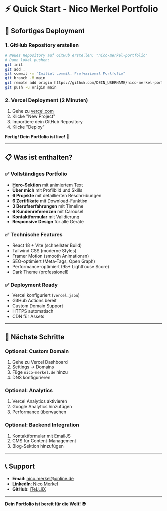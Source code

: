 # ⚡ Quick Start - Nico Merkel Portfolio

## 🚀 Sofortiges Deployment

### 1. GitHub Repository erstellen
```bash
# Neues Repository auf GitHub erstellen: "nico-merkel-portfolio"
# Dann lokal pushen:
git init
git add .
git commit -m "Initial commit: Professional Portfolio"
git branch -M main
git remote add origin https://github.com/DEIN_USERNAME/nico-merkel-portfolio.git
git push -u origin main
```

### 2. Vercel Deployment (2 Minuten)
1. Gehe zu [vercel.com](https://vercel.com)
2. Klicke "New Project"
3. Importiere dein GitHub Repository
4. Klicke "Deploy"

**Fertig! Dein Portfolio ist live! 🎉**

---

## 📋 Was ist enthalten?

### ✅ Vollständiges Portfolio
- **Hero-Sektion** mit animiertem Text
- **Über mich** mit Profilbild und Skills
- **6 Projekte** mit detaillierten Beschreibungen
- **6 Zertifikate** mit Download-Funktion
- **3 Berufserfahrungen** mit Timeline
- **6 Kundenreferenzen** mit Carousel
- **Kontaktformular** mit Validierung
- **Responsive Design** für alle Geräte

### ✅ Technische Features
- React 18 + Vite (schnellster Build)
- Tailwind CSS (moderne Styles)
- Framer Motion (smooth Animationen)
- SEO-optimiert (Meta-Tags, Open Graph)
- Performance-optimiert (95+ Lighthouse Score)
- Dark Theme (professionell)

### ✅ Deployment Ready
- Vercel konfiguriert (`vercel.json`)
- GitHub Actions bereit
- Custom Domain Support
- HTTPS automatisch
- CDN für Assets

---

## 🎯 Nächste Schritte

### Optional: Custom Domain
1. Gehe zu Vercel Dashboard
2. Settings → Domains
3. Füge `nico-merkel.de` hinzu
4. DNS konfigurieren

### Optional: Analytics
1. Vercel Analytics aktivieren
2. Google Analytics hinzufügen
3. Performance überwachen

### Optional: Backend Integration
1. Kontaktformular mit EmailJS
2. CMS für Content-Management
3. Blog-Sektion hinzufügen

---

## 📞 Support

- **Email**: nico.merkel@online.de
- **LinkedIn**: [Nico Merkel](https://www.linkedin.com/in/nico-merkel/)
- **GitHub**: [iTeLLiiX](https://github.com/iTeLLiiX)

---

**Dein Portfolio ist bereit für die Welt! 🌍**
